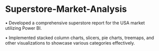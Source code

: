 # Superstore-Market-Analysis

• Developed a comprehensive superstore report for the USA market utilizing Power BI. 

• Implemented stacked column charts, slicers, pie charts, treemaps, and other visualizations to showcase various categories
effectively.
